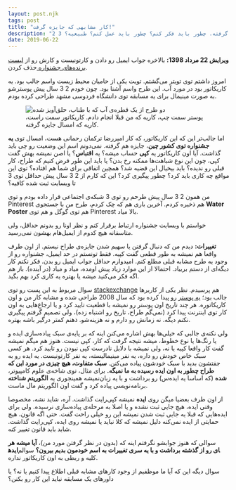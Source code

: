 ```yaml
---
layout: post.njk
tags: post
title: "کار مشابهی که جایزه گرفت!"
description: "2 3 سال پیش یه پوستر در مورد «آب» طراحی کردم. امسال، یه کاریکاتور خیلی مشابه، توی چین جایزه گرفته. چطور باید فکر کنم؟ چطور باید عمل کنم؟ طبیعیه؟"
date: 2019-06-22
---
```


**ویرایش 22 مرداد 1398:** بالاخره جواب ایمیل رو دادن و کارتونیست و کارش رو از
<a href="http://www.newscartoon.com.cn/infoview.shtml?id=1930" target="_blank">
لیست برنده‌های جشنواره
</a>
حذف کردن.

امروز داشتم توی تویتر می‌گشتم. تویت یکی از حامیان محیط زیست واسم جالب بود. یه کاریکاتور بود در مورد آب. این طرح واسم آشنا بود. چون خودم 2 3 سال پیش پوسترشو به صورت مینیمال برای یه مسابقه توی دانشگاه فردوسی مشهد طراحی کرده بودم.

<figure>
<img src="{{ website.assetsPath }}/images/content/water-noose-two-similar-designs.jpeg" alt="دو طرح از یک قطره‌ی آب که با طناب، حلق‌آویز شده">
    <figcaption>پوستر سمت چپ، کاریه که من قبلا انجام دادم. کاریکاتور سمت راست، کاریه که امسال جایزه گرفته.</figcaption>
</figure>


اما جالب‌تر این که این کاریکاتور، که کار امیررضا ترکمان رحمانی هست، امسال توی **یه جشنواره توی کشور چین**، جایزه هم گرفته. نمی‌دونم اسم این وضعیت رو چی باید گذاشت. آیا اون کاریکاتور یه **کپی** حساب میشه؟ یه **اقتباس**؟ یا اصن نمیشه بهش گفت کپی، چون این نوع شباهت‌ها ممکنه رخ بدن؟ یا باید این طور فرض کنیم که طراح، کار قبلی رو ندیده؟ باید بیخیال این قضیه شد؟ همچین اتفاقی برای شما هم افتاده؟ توی این مواقع چه کاری باید کرد؟ چطور پیگیری کرد؟ این که کارم از 2 3 سال پیش حداقل توی 3 تا وبسایت ثبت شده کافیه؟

من همون 2 3 سال پیش طرحم رو توی 3 شبکه‌ی اجتماعی قرار داده بودم و توی Pinterest هم ذخیره کردم. آخرین باری هم که چک کردم، طرح من با جستجوی **Water Poster** هم توی گوگل و هم توی Pinterest بالا میاد.

خواستم با وبسایت جشنواره ارتباط برقرار کنم و نظر اونا رو بدونم حداقل، ولی متاسفانه هیچ کدوم از ایمیل‌هام بهشون نمی‌رسید.

**تغییرات:** دیدم من که دنبال گرفتن یا سهیم شدن جایزه‌ی طراح نیستم. از اون طرف واقعا هم نمیشه به طور قطعی گفت کپیه. فقط تونستم در حد ایمیل، جشنواره رو از وجود یه طرح مشابه قبلی مطلع کنم. امیدوارم حداقل جواب ایمیل رو بدن. فکر نکنم کار دیگه‌ای از دستم بربیاد. احتمالا از این موارد زیاد پیش اومده، میاد  و میاد (در آینده). باز هم اگه فکر می‌کنید میشه یا بهتره یه کاری کرد بهم بگید.

سوال مربوط به این پست رو توی
<a href="https://graphicdesign.stackexchange.com/questions/126072/how-to-decide-if-a-design-is-very-similar-to-my-own-work" target="_blank">stackexchange</a>
هم پرسیدم. نظر یکی از کاربرها جالب بود؛
<a href="http://cargocollective.com/cameronnelson/CSU-Water-Poster" target="_blank">یه پوستر</a>
رو پیدا کرده بود که سال 2008 طراحی شده و مشابه کار من و اون کاریکاتوره. هر چند تاریخ اون پوستر رو نمیشه با قطعیت تایید کرد و یا ارجاع‌هایی به اون کار توی اینترنت پیدا کرد (نمی‌گم طراح، تاریخ رو اشتباه زده)، ولی تصمیم گرفتم پیگیری نکنم دیگه. نه زمانش رو دارم و نه هزینه‌شو. ذهنم کمتر درگیر باشه بهتره.

ولی نکته‌ی جالبی که خیلی‌ها بهش اشاره می‌کنن اینه که بر پایه‌ی سبک پیاده‌سازی ایده و یا رنگ‌ها یا نوع خطوط، میشه نتیجه گرفت که کار، کپی نیست. هنوز هم میگم نمیشه گفت کار واقعا کپیه یا نه، ولی نمیشه با دلایل نادرست کپی نبودن رو تایید کرد. هر کسی سبک خاص خودش رو داره، یه نفر مینیمالیسته، یه نفر کارتونیست. یه ایده رو به جفتشون بدید با سبک خودشون پیاده می‌کنن. **سبک متفاوت، هیچ چیزی در مورد این که طراح چطور به اون ایده رسیده به ما نمیگه.** برای مثال، توی شاخه‌ی علوم کامپیوتر، نمیشه همینجوری یه **الگوریتم شناخته‌‎شده** (که اساسا یه ایده‌س) رو برداشت و با یه زبان برنامه‌نویسی پیاده کرد و گفت اون الگوریتم مال ماست.

از اون طرف بعضیا میگن روی **ایده** نمیشه کپی‌رایت گذاشت. آره، شاید نشه، مخصوصا وقتی ایده، هیچ جایی ثبت نشده و یا اصلا به مرحله‌ی پیاده‌سازی نرسیده. ولی برای ایده‌هایی که قبلا یه جایی ثبت شدن نمیشه این رو خیلی راحت گفت. حتی اگه قانون، هیچ حمایتی از ایده نمی‌کنه دلیل نمیشه که کلا نباید یا نمیشه روی ایده، کپی‌رایت گذاشت. شاید باید قانون تغییر کنه.

سوالی که هنوز جوابشو نگرفتم اینه که (بدون در نظر گرفتن مورد من)، **آیا میشه هر ایده‎ای رو از گذشته برداشت و با یه سری تغییرات به اسم خودمون بدیم بیرون؟** سوالم کلیه و ربطی به اون کاریکاتور نداره.

سوال دیگه این که آیا ما موظفیم از وجود کارهای مشابه قبلی اطلاع پیدا کنیم یا نه؟ یا داورهای یک مسابقه نباید این کار رو بکنن؟